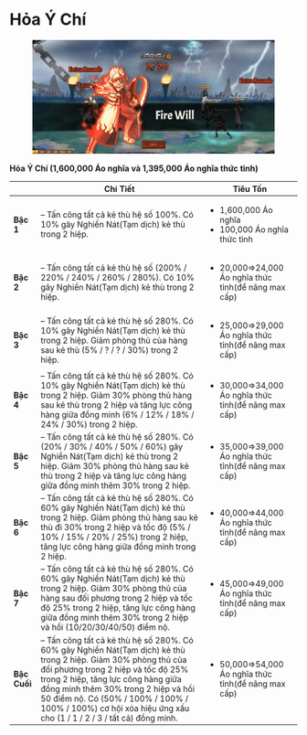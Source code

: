 # Hỏa Ý Chí

<figure><img src="../../.gitbook/assets/Fire_Will2.gif" alt=""><figcaption></figcaption></figure>

**Hỏa Ý Chí (1,600,000 Áo nghĩa và 1,395,000 Áo nghĩa thức tỉnh)**

|              | **Chi Tiết**                                                                                                                                                                                                                                                                                                                                         | **Tiêu Tốn**                                                            |
| ------------ | ---------------------------------------------------------------------------------------------------------------------------------------------------------------------------------------------------------------------------------------------------------------------------------------------------------------------------------------------------- | ----------------------------------------------------------------------- |
| **Bậc 1**    | – Tấn công tất cả kẻ thù hệ số 100%. Có 10% gây Nghiền Nát(Tạm dịch) kẻ thù trong 2 hiệp.                                                                                                                                                                                                                                                            | <ul><li>1,600,000 Áo nghĩa</li><li>100,000 Áo nghĩa thức tỉnh</li></ul> |
| **Bậc 2**    | – Tấn công tất cả kẻ thù hệ số (200% / 220% / 240% / 260% / 280%). Có 10% gây Nghiền Nát(Tạm dịch) kẻ thù trong 2 hiệp.                                                                                                                                                                                                                              | <ul><li>20,000⇒24,000 Áo nghĩa thức tỉnh(để nâng max cấp)</li></ul>     |
| **Bậc 3**    | – Tấn công tất cả kẻ thù hệ số 280%. Có 10% gây Nghiền Nát(Tạm dịch) kẻ thù trong 2 hiệp. Giảm phòng thủ của hàng sau kẻ thù (5% / ? / ? / 30%) trong 2 hiệp.                                                                                                                                                                                        | <ul><li>25,000⇒29,000 Áo nghĩa thức tỉnh(để nâng max cấp)</li></ul>     |
| **Bậc 4**    | – Tấn công tất cả kẻ thù hệ số 280%. Có 10% gây Nghiền Nát(Tạm dịch) kẻ thù trong 2 hiệp. Giảm 30% phòng thủ hàng sau kẻ thù trong 2 hiệp và tăng lực công hàng giữa đồng minh (6% / 12% / 18% / 24% / 30%) trong 2 hiệp.                                                                                                                            | <ul><li>30,000⇒34,000 Áo nghĩa thức tỉnh(để nâng max cấp)</li></ul>     |
| **Bậc 5**    | – Tấn công tất cả kẻ thù hệ số 280%. Có (20% / 30% / 40% / 50% / 60%) gây Nghiền Nát(Tạm dịch) kẻ thù trong 2 hiệp. Giảm 30% phòng thủ hàng sau kẻ thù trong 2 hiệp và tăng lực công hàng giữa đồng minh thêm 30% trong 2 hiệp.                                                                                                                      | <ul><li>35,000⇒39,000 Áo nghĩa thức tỉnh(để nâng max cấp)</li></ul>     |
| **Bậc 6**    | – Tấn công tất cả kẻ thù hệ số 280%. Có 60% gây Nghiền Nát(Tạm dịch) kẻ thù trong 2 hiệp. Giảm phòng thủ hàng sau kẻ thù đi 30% trong 2 hiệp và tốc độ (5% / 10% / 15% / 20% / 25%) trong 2 hiệp, tăng lực công hàng giữa đồng minh trong 2 hiệp.                                                                                                    | <ul><li>40,000⇒44,000 Áo nghĩa thức tỉnh(để nâng max cấp)</li></ul>     |
| **Bậc 7**    | – Tấn công tất cả kẻ thù hệ số 280%. Có 60% gây Nghiền Nát(Tạm dịch) kẻ thù trong 2 hiệp. Giảm 30% phòng thủ của hàng sau đối phương trong 2 hiệp và tốc độ 25% trong 2 hiệp, tăng lực công hàng giữa đồng minh thêm 30% trong 2 hiệp và hồi (10/20/30/40/50) điểm nộ.                                                                               | <ul><li>45,000⇒49,000 Áo nghĩa thức tỉnh(để nâng max cấp)</li></ul>     |
| **Bậc Cuối** | – Tấn công tất cả kẻ thù hệ số 280%. Có 60% gây Nghiền Nát(Tạm dịch) kẻ thù trong 2 hiệp. Giảm 30% phòng thủ của đối phương trong 2 hiệp và tốc độ 25% trong 2 hiệp, tăng lực công hàng giữa đồng minh thêm 30% trong 2 hiệp và hồi 50 điểm nộ. Có (50% / 100% / 100% / 100% / 100%) cơ hội xóa hiệu ứng xấu cho (1 / 1 / 2 / 3 / tất cả) đồng minh. | <ul><li>50,000⇒54,000 Áo nghĩa thức tỉnh(để nâng max cấp)</li></ul>     |
